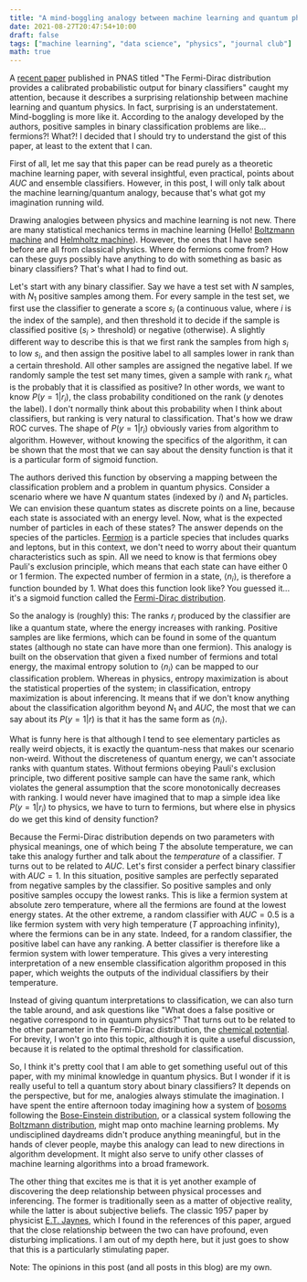 ```yaml
---
title: "A mind-boggling analogy between machine learning and quantum physics"
date: 2021-08-27T20:47:54+10:00
draft: false
tags: ["machine learning", "data science", "physics", "journal club"]
math: true
---
```


A [recent paper](https://www.pnas.org/content/118/34/e2100761118) published in PNAS titled "The Fermi-Dirac distribution provides a calibrated probabilistic output for binary classifiers" caught my attention, because it describes a surprising relationship between machine learning and quantum physics. In fact, surprising is an understatement. Mind-boggling is more like it. According to the analogy developed by the authors, positive samples in binary classification problems are like... fermions?! What?! I decided that I should try to understand the gist of this paper, at least to the extent that I can.

First of all, let me say that this paper can be read purely as a theoretic machine learning paper, with several insightful, even practical, points about $AUC$ and ensemble classifiers. However, in this post, I will only talk about the machine learning/quantum analogy, because that's what got my imagination running wild. 

Drawing analogies between physics and machine learning is not new. There are many statistical mechanics terms in machine learning (Hello! [Boltzmann machine](https://en.wikipedia.org/wiki/Boltzmann_machine) and [Helmholtz machine](https://en.wikipedia.org/wiki/Helmholtz_machine)). However, the ones that I have seen before are all from classical physics. Where do fermions come from? How can these guys possibly have anything to do with something as basic as binary classifiers? That's what I had to find out.

Let's start with any binary classifier. Say we have a test set with $N$ samples, with $N_1$ positive samples among them. For every sample in the test set, we first use the classifier to generate a score $s_i$ (a continuous value, where $i$ is the index of the sample), and then threshold it to decide if the sample is classified positive ($s_i$ > threshold) or negative (otherwise). A slightly different way to describe this is that we first rank the samples from high $s_i$ to low $s_i$, and then assign the positive label to all samples lower in rank than a certain threshold. All other samples are assigned the negative label. If we randomly sample the test set many times, given a sample with rank $r_i$, what is the probably that it is classified as positive? In other words, we want to know $P(y=1|r_i)$, the class probability conditioned on the rank ($y$ denotes the label). I don't normally think about this probability when I think about classifiers, but ranking is very natural to classification. That's how we draw ROC curves. The shape of $P(y=1|r_i)$ obviously varies from algorithm to algorithm. However, without knowing the specifics of the algorithm, it can be shown that the most that we can say about the density function is that it is a particular form of sigmoid function.

The authors derived this function by observing a mapping between the classification problem and a problem in quantum physics. Consider a scenario where we have $N$ quantum states (indexed by $i$) and $N_1$ particles. We can envision these quantum states as discrete points on a line, because each state is associated with an energy level. Now, what is the expected number of particles in each of these states? The answer depends on the species of the particles. [Fermion](https://en.wikipedia.org/wiki/Fermion) is a particle species that includes quarks and leptons, but in this context, we don't need to worry about their quantum characteristics such as spin. All we need to know is that fermions obey Pauli's exclusion principle, which means that each state can have either 0 or 1 fermion. The expected number of fermion in a state, $\langle n_i \rangle$, is therefore a function bounded by 1. What does this function look like? You guessed it... it's a sigmoid function called the [Fermi-Dirac distribution](https://en.wikipedia.org/wiki/Fermi–Dirac_statistics).

So the analogy is (roughly) this: The ranks $r_i$ produced by the classifier are like a quantum state, where the energy increases with ranking. Positive samples are like fermions, which can be found in some of the quantum states (although no state can have more than one fermion). This analogy is built on the observation that given a fixed number of fermions and total energy, the maximal entropy solution to $\langle n_i \rangle$ can be mapped to our classification problem. Whereas in physics, entropy maximization is about the statistical properties of the system; in classification, entropy maximization is about inferencing. It means that if we don't know anything about the classification algorithm beyond $N_1$ and $AUC$, the most that we can say about its $P(y=1|r)$ is that it has the same form as $\langle n_i \rangle$. 

What is funny here is that although I tend to see elementary particles as really weird objects, it is exactly the quantum-ness that makes our scenario non-weird. Without the discreteness of quantum energy, we can't associate ranks with quantum states. Without fermions obeying Pauli's exclusion principle, two different positive sample can have the same rank, which violates the general assumption that the score monotonically decreases with ranking. I would never have imagined that to map a simple idea like $P(y=1|r_i)$ to physics, we have to turn to fermions, but where else in physics do we get this kind of density function?

Because the Fermi-Dirac distribution depends on two parameters with physical meanings, one of which being $T$ the absolute temperature, we can take this analogy further and talk about the _temperature_ of a classifier. $T$ turns out to be related to $AUC$. Let's first consider a perfect binary classifier with $AUC=1$. In this situation, positive samples are perfectly separated from negative samples by the classifier. So positive samples and only positive samples occupy the lowest ranks. This is like a fermion system at absolute zero temperature, where all the fermions are found at the lowest energy states. At the other extreme, a random classifier with $AUC=0.5$ is a like fermion system with very high temperature ($T$ approaching infinity), where the fermions can be in any state. Indeed, for a random classifier, the positive label can have any ranking. A better classifier is therefore like a fermion system with lower temperature. This gives a very interesting interpretation of a new ensemble classification algorithm proposed in this paper, which weights the outputs of the individual classifiers by their temperature.

Instead of giving quantum interpretations to classification, we can also turn the table around, and ask questions like "What does a false positive or negative correspond to in quantum physics?" That turns out to be related to the other parameter in the Fermi-Dirac distribution, the [chemical potential](https://en.wikipedia.org/wiki/Chemical_potential). For brevity, I won't go into this topic, although it is quite a useful discussion, because it is related to the optimal threshold for classification.

So, I think it's pretty cool that I am able to get something useful out of this paper, with my minimal knowledge in quantum physics. But I wonder if it is really useful to tell a quantum story about binary classifiers? It depends on the perspective, but for me, analogies always stimulate the imagination. I have spent the entire afternoon today imagining how a system of [bosoms](https://en.wikipedia.org/wiki/Boson) following the [Bose-Einstein distribution](https://en.wikipedia.org/wiki/Bose–Einstein_statistics), or a classical system following the [Boltzmann distribution](https://en.wikipedia.org/wiki/Boltzmann_distribution), might map onto machine learning problems. My undisciplined daydreams didn't produce anything meaningful, but in the hands of clever people, maybe this analogy can lead to new directions in algorithm development. It might also serve to unify other classes of machine learning algorithms into a broad framework.

The other thing that excites me is that it is yet another example of discovering the deep relationship between physical processes and inferencing. The former is traditionally seen as a matter of objective reality, while the latter is about subjective beliefs. The classic 1957 paper by physicist [E.T. Jaynes](https://en.wikipedia.org/wiki/Edwin_Thompson_Jaynes), which I found in the references of this paper, argued that the close relationship between the two can have profound, even disturbing implications. I am out of my depth here, but it just goes to show that this is a particularly stimulating paper.

Note: The opinions in this post (and all posts in this blog) are my own. 


